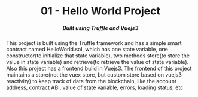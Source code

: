 <h1 align="center"> 
01 - Hello World Project
</h1>
<h5 align="center">
Built using Truffle and Vuejs3
</h5>
This project is built using the Truffle framework and has a simple smart contract named HelloWorld.sol, which has one state variable, one constructor(to initialize that state variable), two methods store(to store the value in state variable) and retrieve(to retrieve the value of state variable). Also this project has a frontend build in Vuejs3. The frontend of this project maintains a store(not the vuex store, but custom store based on vuejs3 reactivity) to keep track of data from the blockchain, like the account address, contract ABI, value of state variable, errors, loading status, etc.